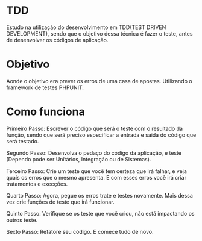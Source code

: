 # TDD
Estudo na utilização do desenvolvimento em TDD(TEST DRIVEN DEVELOPMENT), sendo que o objetivo dessa técnica é fazer o teste, 
antes de desenvolver os códigos de aplicação.

# Objetivo
Aonde o objetivo era prever os erros de uma casa de apostas. Utilizando o framework de testes PHPUNIT.

# Como funciona

Primeiro Passo:
	Escrever o código que será o teste com o resultado da função, sendo que será preciso especificar a entrada e saida
	do código que será testado.     

Segundo Passo:
	Desenvolva o pedaço do código da aplicação, e teste (Dependo pode ser Unítários, Integração ou de Sistemas).

Terceiro Passo:
	Crie um teste que você tem certeza que irá falhar, e veja quais os erros que o mesmo apresenta. E com esses erros
	você irá criar tratamentos e execções.
	
Quarto Passo:
	Agora, pegue os erros trate e testes novamente. Mais dessa vez crie funções de teste que irá funcionar. 
	
Quinto Passo:
	Verifique se os teste que você criou, não está impactando os outros teste.
	
Sexto Passo:
	Refatore seu código. E comece tudo de novo.

	




